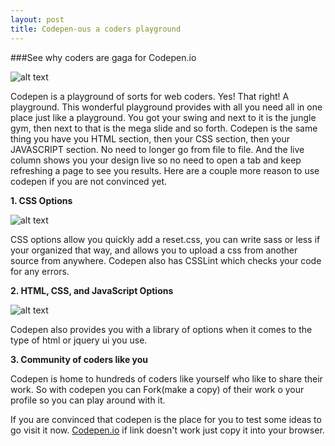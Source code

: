 ```yaml
---
layout: post
title: Codepen-ous a coders playground
---
```


###See why coders are gaga for Codepen.io

![alt text](http://www.webthesmartway.com/wp-content/uploads/2013/03/Codepen.png "Codepen logo")




Codepen is a playground of sorts for web coders. Yes! That right! A playground. This wonderful playground provides with all you need all in one place just like a playground. You got your swing and next to it is the jungle gym, then next to that is the mega slide and so forth. Codepen is the same thing you have you HTML section, then your CSS section, then your JAVASCRIPT section. No need to longer go from file to file. And the live column shows you your design live so no need to open a tab and keep refreshing a page to see you results. Here are a couple more reason to use codepen if you are not convinced yet.

<b>1. CSS Options</b>

![alt text](http://dab1nmslvvntp.cloudfront.net/wp-content/uploads/2014/08/1408598536codepen-css.jpg "css options")

CSS options allow you quickly add a reset.css, you can write sass or less if your organized that way, and allows you to upload a css from another source from anywhere. Codepen also has CSSLint which checks your code for any errors.

<b>2. HTML, CSS, and JavaScript Options</b>

![alt text](http://dab1nmslvvntp.cloudfront.net/wp-content/uploads/2014/08/1408598537codepen-js.jpg "library")

Codepen also provides you with a library of options when it comes to the type of html or jquery ui you use.

<b>3. Community of coders like you</b>

Codepen is home to hundreds of coders like yourself who like to share their work. So with codepen you can Fork(make a copy) of their work o your profile so you can play around with it.

If you are convinced that codepen is the place for you to test some ideas to go visit it now. [Codepen.io](http://codepen.io) if link doesn't work just copy it into your browser.

